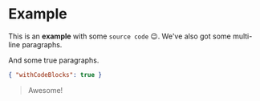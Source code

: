 # Example

This is an **example** with some `source code` 😉.
We've also got some multi-line paragraphs.

And some true paragraphs.

```json
{ "withCodeBlocks": true }
```

> Awesome!